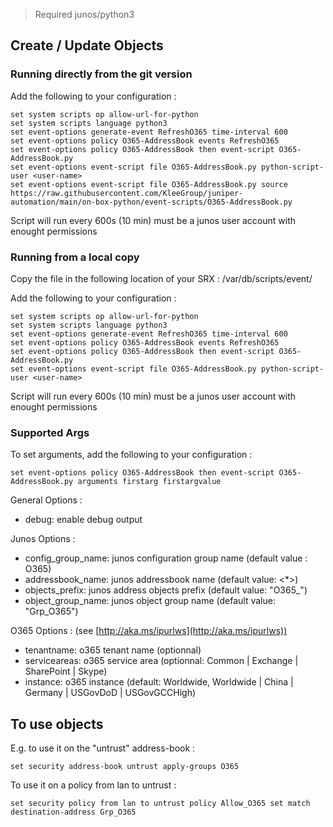 > Required junos/python3

## Create / Update Objects
### Running directly from the git version

Add the following to your configuration :
```
set system scripts op allow-url-for-python
set system scripts language python3
set event-options generate-event RefreshO365 time-interval 600
set event-options policy O365-AddressBook events RefreshO365
set event-options policy O365-AddressBook then event-script O365-AddressBook.py
set event-options event-script file O365-AddressBook.py python-script-user <user-name>
set event-options event-script file O365-AddressBook.py source https://raw.githubusercontent.com/KleeGroup/juniper-automation/main/on-box-python/event-scripts/O365-AddressBook.py
```
Script will run every 600s (10 min)
<user-name> must be a junos user account with enought permissions

### Running from a local copy

Copy the file in the following location of your SRX : /var/db/scripts/event/

Add the following to your configuration :
```
set system scripts op allow-url-for-python
set system scripts language python3
set event-options generate-event RefreshO365 time-interval 600
set event-options policy O365-AddressBook events RefreshO365
set event-options policy O365-AddressBook then event-script O365-AddressBook.py
set event-options event-script file O365-AddressBook.py python-script-user <user-name>
```
Script will run every 600s (10 min)
<user-name> must be a junos user account with enought permissions

### Supported Args

To set arguments, add the following to your configuration :
```
set event-options policy O365-AddressBook then event-script O365-AddressBook.py arguments firstarg firstargvalue
```

General Options :
- debug: enable debug output

Junos Options :
- config_group_name: junos configuration group name (default value : O365)
- addressbook_name: junos addressbook name (default value: <*>)
- objects_prefix: junos address objects prefix (default value: "O365_")
- object_group_name: junos object group name (default value: "Grp_O365")

O365 Options : (see [http://aka.ms/ipurlws](http://aka.ms/ipurlws))
- tenantname: o365 tenant name (optionnal)
- serviceareas: o365 service area (optionnal: Common | Exchange | SharePoint | Skype)
- instance: o365 instance (default: Worldwide, Worldwide | China | Germany | USGovDoD | USGovGCCHigh)

## To use objects

E.g. to use it on the "untrust" address-book :
```
set security address-book untrust apply-groups O365
```

To use it on a policy from lan to untrust :
```
set security policy from lan to untrust policy Allow_O365 set match destination-address Grp_O365
```